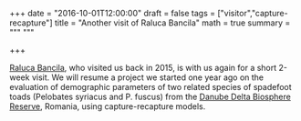 +++
date = "2016-10-01T12:00:00"
draft = false
tags = ["visitor","capture-recapture"]
title = "Another visit of Raluca Bancila"
math = true
summary = """
"""

+++
 
[Raluca Bancila](https://www.researchgate.net/profile/Raluca_Bancila), who visited us 
back in 2015, is with us again for a short 2-week visit. We will resume a project we 
started one year ago on the evaluation of demographic parameters of two related species 
of spadefoot toads (Pelobates syriacus and P. fuscus) from the [Danube Delta 
Biosphere Reserve](http://whc.unesco.org/en/list/588), Romania, using capture-recapture models.